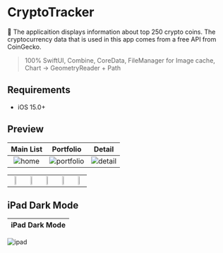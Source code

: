 # CryptoTracker

📱 The applicaition displays information about top 250 crypto coins. The cryptocurrency data that is used in this app comes from a free API from CoinGecko.
> 100% SwiftUI, Combine, CoreData, FileManager for Image cache, Chart -> GeometryReader + Path

## Requirements
* iOS 15.0+

## Preview
| Main List | Portfolio | Detail |
:---:|:---:|:---:
![home](https://github.com/bbetsey/CryptoTracker/assets/70851552/ae1aa9e8-efad-40f4-aa25-59ef196d1e0e) | ![portfolio](https://github.com/bbetsey/CryptoTracker/assets/70851552/9ba054ed-ad51-49c5-bdb9-f2843940f400) | ![detail](https://github.com/bbetsey/CryptoTracker/assets/70851552/5d00534a-6923-4c5f-8135-201cb9710f20)

| | | | | |
:---:|:---:|:---:|:---:|:---:
<img src="https://github.com/bbetsey/CryptoTracker/assets/70851552/3f7a3eb0-1f72-4657-ae2c-bdcd8793900d"  height="20%"> | <img src="https://github.com/bbetsey/CryptoTracker/assets/70851552/bf84cdba-0a74-415e-bd12-a010b1e872bc"  height="20%"> | <img src="https://github.com/bbetsey/CryptoTracker/assets/70851552/8d5137c6-36d4-4ebe-8516-3a7c05396581"  height="20%"> | <img src="https://github.com/bbetsey/CryptoTracker/assets/70851552/748e8d2e-e6ea-4cdd-bda5-501919a7e8cc"  height="20%"> | <img src="https://github.com/bbetsey/CryptoTracker/assets/70851552/a9002e07-2384-4ce0-b724-f6f1e2e89491"  height="20%">

## iPad Dark Mode
| iPad Dark Mode |
:---:|
![ipad](https://github.com/bbetsey/CryptoTracker/assets/70851552/845f0ff2-f693-42b3-8595-c2bbcc509add)
